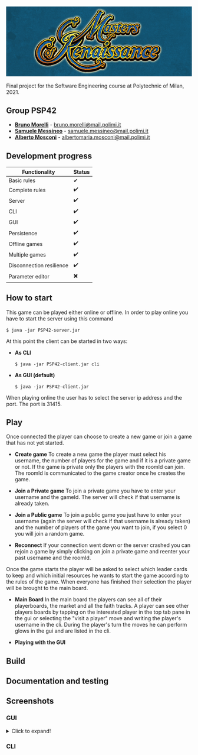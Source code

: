 ![game banner](screenshots/banner.png)

Final project for the Software Engineering course at Polytechnic of Milan, 2021.

## Group PSP42
- **[Bruno Morelli](https://github.com/BrunoMor99)** - bruno.morelli@mail.polimi.it
- **[Samuele Messineo](https://github.com/SamueleMessineo)** - samuele.messineo@mail.polimi.it
- **[Alberto Mosconi](https://github.com/albertomosconi)** - albertomaria.mosconi@mail.polimi.it

[//]: # (symbols ✔️ ✖️)

## Development progress
| Functionality | Status |
|--- | --- | 
|Basic rules|✔|
|Complete rules|✔️|
|Server|✔️|
|CLI|✔️|
|GUI|✔️|
|Persistence|✔️|
|Offline games|✔️|
|Multiple games|✔️|
|Disconnection resilience|✔️|
|Parameter editor|✖️|

## How to start
This game can be played either online or offline. In order to play online you have to start the server using this command 
```
$ java -jar PSP42-server.jar
```
At this point the client can be started in two ways:
- **As CLI**
   ```
  $ java -jar PSP42-client.jar cli
  ```
- **As GUI (default)**
  ```
  $ java -jar PSP42-client.jar 
  ```
 
When playing online the user has to select the server ip address and the port. The port is 31415.

## Play
Once connected the player can choose to create a new game or join a game that has not yet started.

- **Create game**
      To create a new game the player must select his username, the number of players for the game and if it is a private game or not. If the game is
      private only the players with the roomId can join. The roomId is communicated to the game creator once he creates the game.
   
- **Join a Private game**
      To join a private game you have to enter your username and the gameId. The server will check if that username is already taken.
      
- **Join a Public game**
      To join a public game you just have to enter your username (again the server will check if that username is already taken) and the number of players
      of the game you want to join, if you select 0 you will join a random game.
      
- **Reconnect**
      If your connection went down or the server crashed you can rejoin a game by simply clicking on join a private game and reenter your past username and
      the roomId.

Once the game starts the player will be asked to select which leader cards to keep and which initial resources he wants to start the game according to the rules of the game.
When everyone has finished their selection the player will be brought to the main board.

- **Main Board**
      In the main board the players can see all of their playerboards, the market and all the faith tracks. A player can see other players boards by 
      tapping on the interested player in the top tab pane in the gui or selecting the "visit a player" move and writing the player's username in the cli.
      During the player's turn the moves he can perform glows in the gui and are listed in the cli.
      
- **Playing with the GUI**

## Build

## Documentation and testing

## Screenshots

### GUI
<details>
  <summary>Click to expand!</summary>

  ![first scene](screenshots/first-scene.png)

  ![initial resources](screenshots/initial-resources.png)

  ![initial leaders](screenshots/initial-leaders.png)

  ![playing](screenshots/playing.png)

  ![game over](screenshots/game-over.png)
</details>

### CLI
